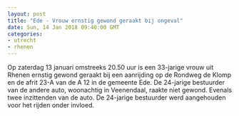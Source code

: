 ```yaml
---
layout: post
title: "Ede - Vrouw ernstig gewond geraakt bij ongeval"
date: Sun, 14 Jan 2018 09:40:00 GMT
categories: 
- utrecht 
- rhenen 
---
```


Op zaterdag 13 januari omstreeks 20.50 uur is een 33-jarige vrouw uit Rhenen ernstig gewond geraakt bij een aanrijding op de Rondweg de Klomp en de afrit 23-A van de A 12 in de gemeente Ede. De 24-jarige bestuurder van de andere auto, woonachtig in Veenendaal, raakte niet gewond. Evenals twee inzittenden van de auto. De 24-jarige bestuurder werd aangehouden voor het rijden onder invloed.
